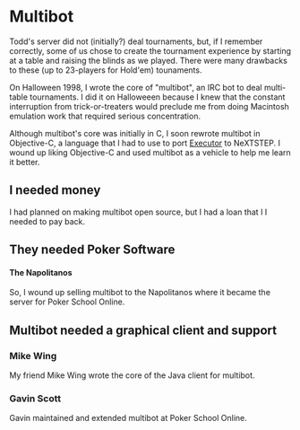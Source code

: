 # Multibot

Todd's server did not (initially?) deal tournaments, but, if I
remember correctly, some of us chose to create the tournament
experience by starting at a table and raising the blinds as we played.
There were many drawbacks to these (up to 23-players for Hold'em)
tounaments.

On Halloween 1998, I wrote the core of "multibot", an IRC bot to deal
multi-table tournaments.  I did it on Halloweeen because I knew that the
constant interruption from trick-or-treaters would preclude me from doing
Macintosh emulation work that required serious concentration.

Although multibot's core was initially in C, I soon rewrote multibot
in Objective-C, a language that I had to use to port
[Executor](https://en.wikipedia.org/wiki/Executor_(software)) to
NeXTSTEP.  I wound up liking Objective-C and used multibot as a
vehicle to help me learn it better.


## I needed money

I had planned on making multibot open source, but I had a loan that I
I needed to pay back.

## They needed Poker Software

#### The Napolitanos

So, I wound up selling multibot to the Napolitanos where it became the server
for Poker School Online.

## Multibot needed a graphical client and support

### Mike Wing

My friend Mike Wing wrote the core of the Java client for multibot.

### Gavin Scott

Gavin maintained and extended multibot at Poker School Online.

